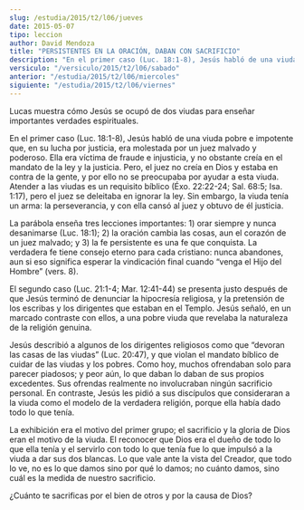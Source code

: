 ```yaml
---
slug: /estudia/2015/t2/l06/jueves
date: 2015-05-07
tipo: leccion
author: David Mendoza
title: "PERSISTENTES EN LA ORACIÓN, DABAN CON SACRIFICIO"
description: "En el primer caso (Luc. 18:1-8), Jesús habló de una viuda pobre e impotente que, en su lucha por justicia, era molestada por un juez malvado y poderoso. Ella era víctima de fraude e injusticia, y no obstante creía en el mandato de la ley y la justicia."
versiculo: "/versiculo/2015/t2/l06/sabado"
anterior: "/estudia/2015/t2/l06/miercoles"
siguiente: "/estudia/2015/t2/l06/viernes"
---
```


Lucas muestra cómo Jesús se ocupó de dos viudas para enseñar importantes verdades espirituales.

En el primer caso (Luc. 18:1-8), Jesús habló de una viuda pobre e impotente que, en su lucha por justicia, era molestada por un juez malvado y poderoso. Ella era víctima de fraude e injusticia, y no obstante creía en el mandato de la ley y la justicia. Pero, el juez no creía en Dios y estaba en contra de la gente, y por ello no se preocupaba por ayudar a esta viuda. Atender a las viudas es un requisito bíblico (Éxo. 22:22-24; Sal. 68:5; Isa. 1:17), pero el juez se deleitaba en ignorar la ley. Sin embargo, la viuda tenía un arma: la perseverancia, y con ella cansó al juez y obtuvo de él justicia.

La parábola enseña tres lecciones importantes: 1) orar siempre y nunca desanimarse (Luc. 18:1); 2) la oración cambia las cosas, aun el corazón de un juez malvado; y 3) la fe persistente es una fe que conquista. La verdadera fe tiene consejo eterno para cada cristiano: nunca abandones, aun si eso significa esperar la vindicación final cuando “venga el Hijo del Hombre” (vers. 8).

El segundo caso (Luc. 21:1-4; Mar. 12:41-44) se presenta justo después de que Jesús terminó de denunciar la hipocresía religiosa, y la pretensión de los escribas y los dirigentes que estaban en el Templo. Jesús señaló, en un marcado contraste con ellos, a una pobre viuda que revelaba la naturaleza de la religión genuina.

Jesús describió a algunos de los dirigentes religiosos como que “devoran las casas de las viudas” (Luc. 20:47), y que violan el mandato bíblico de cuidar de las viudas y los pobres. Como hoy, muchos ofrendaban solo para parecer piadosos; y peor aún, lo que daban lo daban de sus propios excedentes. Sus ofrendas realmente no involucraban ningún sacrificio personal. En contraste, Jesús les pidió a sus discípulos que consideraran a la viuda como el modelo de la verdadera religión, porque ella había dado todo lo que tenía.

La exhibición era el motivo del primer grupo; el sacrificio y la gloria de Dios eran el motivo de la viuda. El reconocer que Dios era el dueño de todo lo que ella tenía y el servirlo con todo lo que tenía fue lo que impulsó a la viuda a dar sus dos blancas. Lo que vale ante la vista del Creador, que todo lo ve, no es lo que damos sino por qué lo damos; no cuánto damos, sino cuál es la medida de nuestro sacrificio.

¿Cuánto te sacrificas por el bien de otros y por la causa de Dios?
